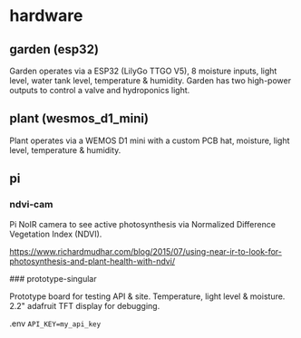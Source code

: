 # hardware

## garden (esp32)

Garden operates via a ESP32 (LilyGo TTGO V5), 8 moisture inputs, light level, water tank level, temperature & humidity. Garden has two high-power outputs to control a valve and hydroponics light.

## plant (wesmos_d1_mini)

Plant operates via a WEMOS D1 mini with a custom PCB hat, moisture, light level, temperature & humidity.

## pi

### ndvi-cam

Pi NoIR camera to see active photosynthesis via Normalized Difference Vegetation Index (NDVI).

<https://www.richardmudhar.com/blog/2015/07/using-near-ir-to-look-for-photosynthesis-and-plant-health-with-ndvi/>

### prototype-singular

Prototype board for testing API & site. Temperature, light level & moisture. 2.2" adafruit TFT display for debugging.

.env
`API_KEY=my_api_key`
